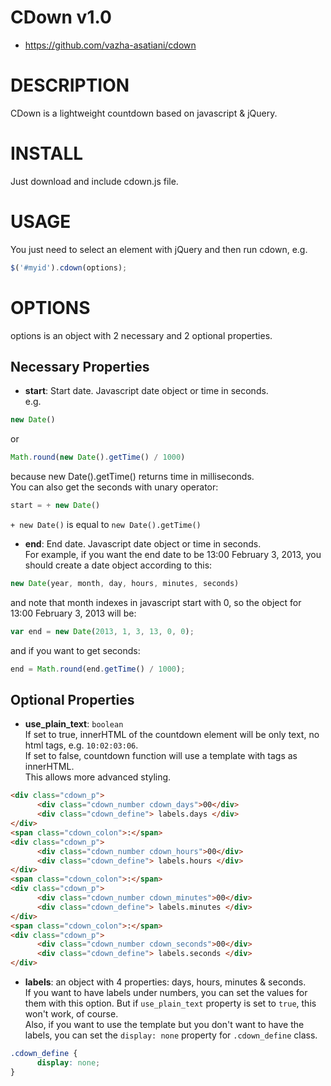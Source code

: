 # CDown v1.0

* https://github.com/vazha-asatiani/cdown

# DESCRIPTION

CDown is a lightweight countdown based on javascript & jQuery.


# INSTALL

Just download and include cdown.js file.


# USAGE

You just need to select an element with jQuery and then run cdown, e.g.
```javascript
$('#myid').cdown(options);
```


# OPTIONS

options is an object with 2 necessary and 2 optional properties.

## Necessary Properties

* __start__: Start date. Javascript date object or time in seconds.  
e.g.
```javascript
new Date()
```
or
```javascript
Math.round(new Date().getTime() / 1000)
```
because new Date().getTime() returns time in milliseconds.  
You can also get the seconds with unary operator:
```javascript
start = + new Date()
```
`+ new Date()` is equal to `new Date().getTime()`

* __end__: End date. Javascript date object or time in seconds.  
For example, if you want the end date to be 13:00 February 3, 2013, you should create a date object according to this:
```javascript
new Date(year, month, day, hours, minutes, seconds)
```
and note that month indexes in javascript start with 0, so the object for 13:00 February 3, 2013 will be:
```javascript
var end = new Date(2013, 1, 3, 13, 0, 0);
```
and if you want to get seconds:
```javascript
end = Math.round(end.getTime() / 1000);
```


## Optional Properties

* __use_plain_text__: `boolean`  
If set to true, innerHTML of the countdown element will be only text, no html tags, e.g. `10:02:03:06`.  
If set to false, countdown function will use a template with tags as  innerHTML.  
This allows more advanced styling.
```html
<div class="cdown_p">
      <div class="cdown_number cdown_days">00</div>
      <div class="cdown_define"> labels.days </div>
</div>
<span class="cdown_colon">:</span>
<div class="cdown_p">
      <div class="cdown_number cdown_hours">00</div>
      <div class="cdown_define"> labels.hours </div>
</div>
<span class="cdown_colon">:</span>
<div class="cdown_p">
      <div class="cdown_number cdown_minutes">00</div>
      <div class="cdown_define"> labels.minutes </div>
</div>
<span class="cdown_colon">:</span>
<div class="cdown_p">
      <div class="cdown_number cdown_seconds">00</div>
      <div class="cdown_define"> labels.seconds </div>
</div>
```

* __labels__: an object with 4 properties: days, hours, minutes & seconds.  
If you want to have labels under numbers, you can set the values for them with this option. But if `use_plain_text` property is set to `true`, this won't work, of course.  
Also, if you want to use the template but you don't want to have the labels, you can set the `display: none` property for `.cdown_define` class.
```css
.cdown_define {
      display: none;
}
```

